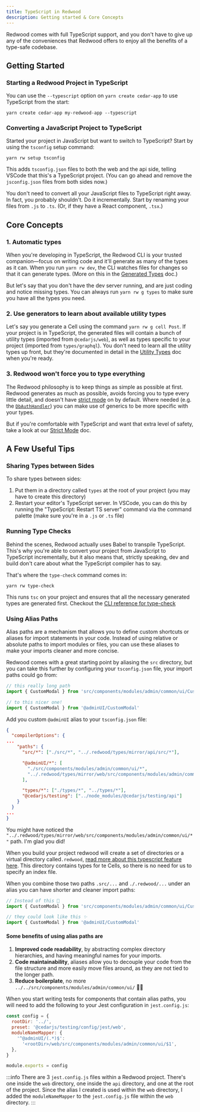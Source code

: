 ```yaml
---
title: TypeScript in Redwood
description: Getting started & Core Concepts
---
```


Redwood comes with full TypeScript support, and you don't have to give up any of the conveniences that Redwood offers to enjoy all the benefits of a type-safe codebase.

## Getting Started

### Starting a Redwood Project in TypeScript

You can use the `--typescript` option on `yarn create cedar-app` to use TypeScript from the start:

```shell
yarn create cedar-app my-redwood-app --typescript
```

### Converting a JavaScript Project to TypeScript

Started your project in JavaScript but want to switch to TypeScript?
Start by using the `tsconfig` setup command:

```shell
yarn rw setup tsconfig
```

This adds `tsconfig.json` files to both the web and the api side, telling VSCode that this's a TypeScript project.
(You can go ahead and remove the `jsconfig.json` files from both sides now.)

You don't need to convert all your JavaScript files to TypeScript right away.
In fact, you probably shouldn't.
Do it incrementally.
Start by renaming your files from `.js` to `.ts`. (Or, if they have a React component, `.tsx`.)

## Core Concepts

### 1. Automatic types

When you're developing in TypeScript, the Redwood CLI is your trusted companion—focus on writing code and it'll generate as many of the types as it can.
When you run `yarn rw dev`, the CLI watches files for changes so that it can generate types.
(More on this in the [Generated Types](/typescript/generated-types.md) doc.)

But let's say that you don't have the dev server running, and are just coding and notice missing types.
You can always run `yarn rw g types` to make sure you have all the types you need.

### 2. Use generators to learn about available utility types

Let's say you generate a Cell using the command `yarn rw g cell Post`. If your project is in TypeScript, the generated files will contain a bunch of utility types (imported from `@cedarjs/web`), as well as types specific to your project (imported from `types/graphql`).
You don't need to learn all the utility types up front, but they're documented in detail in the [Utility Types](/typescript/utility-types.md) doc when you're ready.

### 3. Redwood won't force you to type everything

The Redwood philosophy is to keep things as simple as possible at first. Redwood generates as much as possible, avoids forcing you to type every little detail, and doesn't have [strict mode](https://www.typescriptlang.org/tsconfig#strict) on by default.
Where needed (e.g. the [`DbAuthHandler`](/typescript/utility-types.md#dbauthhandleroptions)) you can make use of generics to be more specific with your types.

But if you're comfortable with TypeScript and want that extra level of safety, take a look at our [Strict Mode](/typescript/strict-mode.md) doc.

## A Few Useful Tips

### Sharing Types between Sides

To share types between sides:

1. Put them in a directory called `types` at the root of your project (you may have to create this directory)
2. Restart your editor's TypeScript server. In VSCode, you can do this by running the "TypeScript: Restart TS server" command via the command palette (make sure you're in a `.js` or `.ts` file)

### Running Type Checks

Behind the scenes, Redwood actually uses Babel to transpile TypeScript.
This's why you're able to convert your project from JavaScript to TypeScript incrementally, but it also means that, strictly speaking, dev and build don't care about what the TypeScript compiler has to say.

That's where the `type-check` command comes in:

```
yarn rw type-check
```

This runs `tsc` on your project and ensures that all the necessary generated types are generated first. Checkout the [CLI reference for type-check](cli-commands.md#type-check)

### Using Alias Paths

Alias paths are a mechanism that allows you to define custom shortcuts or aliases for import statements in your code. Instead of using relative or absolute paths to import modules or files, you can use these aliases to make your imports cleaner and more concise.

Redwood comes with a great starting point by aliasing the `src` directory, but you can take this further by configuring your `tsconfig.json` file, your import paths could go from:

```ts
// this really long path
import { CustomModal } from 'src/components/modules/admin/common/ui/CustomModal'

// to this nicer one!
import { CustomModal } from '@adminUI/CustomModal'
```

Add you custom `@adminUI` alias to your `tsconfig.json` file:

```json
{
  "compilerOptions": {
...
    "paths": {
      "src/*": ["./src/*", "../.redwood/types/mirror/api/src/*"],

      "@adminUI/*": [
        "./src/components/modules/admin/common/ui/*",
        "../.redwood/types/mirror/web/src/components/modules/admin/common/ui/*"
      ],

      "types/*": ["./types/*", "../types/*"],
      "@cedarjs/testing": ["../node_modules/@cedarjs/testing/api"]
    }
  }
...
}
```

You might have noticed the `"../.redwood/types/mirror/web/src/components/modules/admin/common/ui/*"` path. I'm glad you did!

When you build your project redwood will create a set of directories or a virtual directory called`.redwood`, [read more about this typescript feature here](https://www.typescriptlang.org/docs/handbook/module-resolution.html#virtual-directories-with-rootdirs). This directory contains types for te Cells, so there is no need for us to specify an index file.

When you combine those two paths `.src/...` and `./.redwood/...` under an alias you can have shorter and cleaner import paths:

```ts
// Instead of this 🥵
import { CustomModal } from 'src/components/modules/admin/common/ui/CustomModal/CustomModal'

// they could look like this ✨
import { CustomModal } from '@adminUI/CustomModal'
```

#### Some benefits of using alias paths are

1. **Improved code readability**, by abstracting complex directory hierarchies, and having meaningful names for your imports.
1. **Code maintainability**, aliases allow you to decouple your code from the file structure and more easily move files around, as they are not tied to the longer path.
1. **Reduce boilerplate**, no more `../../src/components/modules/admin/common/ui/` 😮‍💨

When you start writing tests for components that contain alias paths, you will need to add the following to your Jest configuration in `jest.config.js`:

```js
const config = {
  rootDir: '../',
  preset: '@cedarjs/testing/config/jest/web',
  moduleNameMapper: {
    '^@adminUI/(.*)$':
      '<rootDir>/web/src/components/modules/admin/common/ui/$1',
  },
}

module.exports = config
```

:::info
There are 3 `jest.config.js` files within a Redwood project. There's one inside the `web` directory, one inside the `api` directory, and one at the root of the project. Since the alias I created is used within the `web` directory, I added the `moduleNameMapper` to the `jest.config.js` file within the `web` directory.
:::
